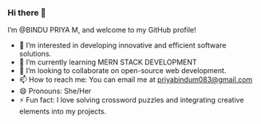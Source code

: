 ### Hi there 👋

I’m @BINDU PRIYA M, and welcome to my GitHub profile!

- 👀 I’m interested in developing innovative and efficient software solutions.
- 🌱 I’m currently learning MERN STACK DEVELOPMENT
- 💞️ I’m looking to collaborate on open-source  web development.
- 📫 How to reach me: You can email me at priyabindum083@gmail.com 
- 😄 Pronouns: She/Her
- ⚡ Fun fact: I love solving crossword puzzles and integrating creative elements into my projects.

<!---
Bindu8934/Bindu8934 is a ✨ special ✨ repository because its `README.md` (this file) appears on your GitHub profile.
You can click the Preview link to take a look at your changes.
--->
